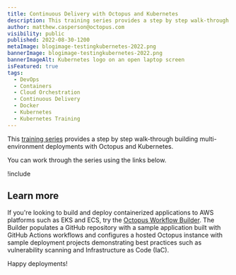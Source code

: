 ```yaml
---
title: Continuous Delivery with Octopus and Kubernetes
description: This training series provides a step by step walk-through building multi-environment deployments with Octopus and Kubernetes.
author: matthew.casperson@octopus.com
visibility: public
published: 2022-08-30-1200
metaImage: blogimage-testingkubernetes-2022.png
bannerImage: blogimage-testingkubernetes-2022.png
bannerImageAlt: Kubernetes logo on an open laptop screen
isFeatured: true
tags: 
  - DevOps
  - Containers
  - Cloud Orchestration
  - Continuous Delivery
  - Docker
  - Kubernetes
  - Kubernetes Training
---
```


This [training series](https://octopus.com/blog/tag/Kubernetes%20Training) provides a step by step walk-through building multi-environment deployments with Octopus and Kubernetes.

You can work through the series using the links below.

!include <k8s-training-toc>

## Learn more

If you're looking to build and deploy containerized applications to AWS platforms such as EKS and ECS, try the [Octopus Workflow Builder](https://octopusworkflowbuilder.octopus.com/#/). The Builder populates a GitHub repository with a sample application built with GitHub Actions workflows and configures a hosted Octopus instance with sample deployment projects demonstrating best practices such as vulnerability scanning and Infrastructure as Code (IaC). 

Happy deployments! 
